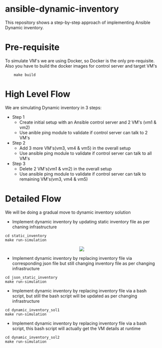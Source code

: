 # ansible-dynamic-inventory
This repository shows a step-by-step approach of implementing Ansible Dynamic inventory. 

# Pre-requisite
To simulate VM's we are using Docker, so Docker is the only pre-requisite. Also you have to build the docker images for control server and target VM's
```
    make build
```

# High Level Flow
We are simulating Dynamic inventory in 3 steps:
* Step 1
    * Create initial setup with an Ansible control server and 2 VM's (vm1 & vm2)
    * Use anible ping module to validate if control server can talk to 2 VM's
* Step 2
    * Add 3 more VM's(vm3, vm4 & vm5) in the overall setup
    * Use ansible ping module to validate if control server can talk to all VM's
* Step 3
    * Delete 2 VM's(vm1 & vm2) in the overall setup
    * Use ansible ping module to validate if control server can talk to remaining VM's(vm3, vm4 & vm5)

# Detailed Flow
We will be doing a gradual move to dynamic inventory solution
* Implement dynamic inventory by updating static inventory file as per chaning infrastructure
```
cd static_inventory
make run-simulation
```

<p align="center"><img src="/img/DynamicInventory1.gif?raw=true"/></p>

* Implement dynamic inventory by replacing inventory file via corresponding json file but still changing inventory file as per changing infrastructure
```
cd json_static_inventory
make run-simulation
```

* Implement dynamic inventory by replacing inventory file via a bash script, but still the bash script will be updated as per changing infrastructure
```
cd dynamic_inventory_sol1
make run-simulation
```

* Implement dynamic inventory by replacing inventory file via a bash script, this bash script will actually get the VM details at runtime
```
cd dynamic_inventory_sol2
make run-simulation
```
